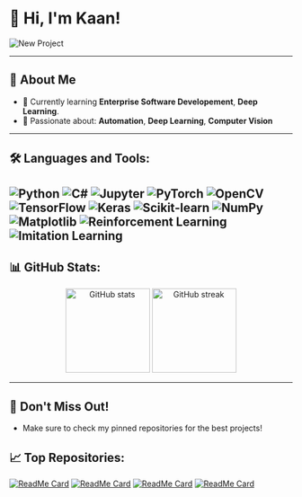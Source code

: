 # 👋 Hi, I'm Kaan!

![New Project](https://github.com/user-attachments/assets/4eba0200-345a-4c48-a2c2-17dcc5e6496e)

---

## 🚀 About Me
- 🌱 Currently learning **Enterprise Software Developement**, **Deep Learning**.
- 🤖 Passionate about: **Automation**, **Deep Learning**, **Computer Vision**

---

## 🛠️ Languages and Tools:
![Python](https://img.shields.io/badge/Python-3776AB?style=for-the-badge&logo=python&logoColor=white)
![C#](https://img.shields.io/badge/C%23-239120?style=for-the-badge&logo=csharp&logoColor=white)
![Jupyter](https://img.shields.io/badge/Jupyter-F37626?style=for-the-badge&logo=jupyter&logoColor=white)
![PyTorch](https://img.shields.io/badge/PyTorch-EE4C2C?style=for-the-badge&logo=pytorch&logoColor=white)
![OpenCV](https://img.shields.io/badge/OpenCV-%23FF8300?style=for-the-badge&logo=opencv&logoColor=white)
![TensorFlow](https://img.shields.io/badge/TensorFlow-FF6F00?style=for-the-badge&logo=tensorflow&logoColor=white)
![Keras](https://img.shields.io/badge/Keras-D00000?style=for-the-badge&logo=keras&logoColor=white)
![Scikit-learn](https://img.shields.io/badge/Scikit--Learn-F7931E?style=for-the-badge&logo=scikitlearn&logoColor=white)
![NumPy](https://img.shields.io/badge/NumPy-013243?style=for-the-badge&logo=numpy&logoColor=white)
![Matplotlib](https://img.shields.io/badge/Matplotlib-11557C?style=for-the-badge)
![Reinforcement Learning](https://img.shields.io/badge/Reinforcement%20Learning-009688?style=for-the-badge)
![Imitation Learning](https://img.shields.io/badge/Imitation%20Learning-673AB7?style=for-the-badge)
---

## 📊 GitHub Stats:
<div align="center">
  <img height="150em" src="https://github-readme-stats.vercel.app/api?username=crossychainsaw&show_icons=true&theme=radical&hide=prs" alt="GitHub stats" />
  <img height="150em" src="https://github-readme-streak-stats.herokuapp.com?user=crossychainsaw&theme=radical" alt="GitHub streak" />
</div>

---
## 📌 Don't Miss Out!
- Make sure to check my pinned repositories for the best projects!


## 📈 Top Repositories:
[![ReadMe Card](https://github-readme-stats.vercel.app/api/pin/?username=crossychainsaw&repo=ranknir&theme=radical)](https://github.com/crossychainsaw/ranknir)
[![ReadMe Card](https://github-readme-stats.vercel.app/api/pin/?username=crossychainsaw&repo=brawl-template-matcher&theme=radical)](https://github.com/crossychainsaw/brawl-template-matcher)
[![ReadMe Card](https://github-readme-stats.vercel.app/api/pin/?username=crossychainsaw&repo=wasd-rl-agent&theme=radical)](https://github.com/crossychainsaw/wasd-rl-agent)
[![ReadMe Card](https://github-readme-stats.vercel.app/api/pin/?username=crossychainsaw&repo=brawlhalla-legend-classification&theme=radical)](https://github.com/crossychainsaw/brawlhalla-legend-classification)


